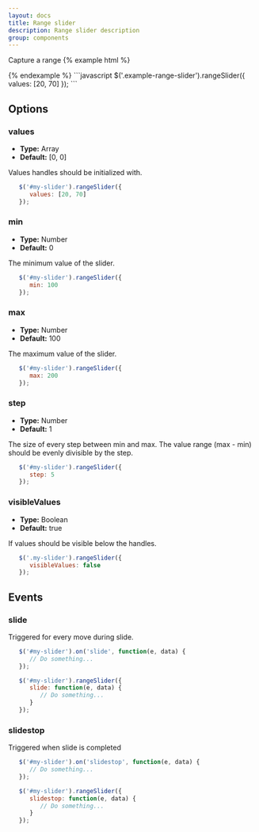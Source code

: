 ```yaml
---
layout: docs
title: Range slider
description: Range slider description
group: components
---
```


Capture a range
{% example html %}
   <div class="{{ site.css_prefix }}-range-slider example-range-slider">
      <div class="{{ site.css_prefix }}-range-slider__range"></div>
      <div class="{{ site.css_prefix }}-range-slider__handle" tabindex="0"></div>
      <div class="{{ site.css_prefix }}-range-slider__handle" tabindex="0"></div>
      <span class="{{ site.css_prefix }}-range-slider__handle-value {{ site.css_prefix }}-text {{ site.css_prefix }}-text-size--small"></span>
      <span class="{{ site.css_prefix }}-range-slider__handle-value {{ site.css_prefix }}-text {{ site.css_prefix }}-text-size--small"></span>
   </div>   
{% endexample %}
```javascript
   $('.example-range-slider').rangeSlider({
      values: [20, 70]
   });
```

## Options ##

### values ###
* __Type:__ Array
* __Default:__ [0, 0]

Values handles should be initialized with.

```javascript
   $('#my-slider').rangeSlider({
      values: [20, 70]
   });
```

### min ###
* __Type:__ Number
* __Default:__ 0

The minimum value of the slider.

```javascript
   $('#my-slider').rangeSlider({
      min: 100
   });
```

### max ###
* __Type:__ Number
* __Default:__ 100

The maximum value of the slider.

```javascript
   $('#my-slider').rangeSlider({
      max: 200
   });
```

### step ###
* __Type:__ Number
* __Default:__ 1

The size of every step between min and max. The value range (max - min) should be evenly divisible by the step. 

```javascript
   $('#my-slider').rangeSlider({
      step: 5
   });
```

### visibleValues ###
* __Type:__ Boolean
* __Default:__ true

If values should be visible below the handles.

```javascript
   $('.my-slider').rangeSlider({
      visibleValues: false
   });
```

## Events ##
### slide ###
Triggered for every move during slide.
```javascript
   $('#my-slider').on('slide', function(e, data) { 
      // Do something... 
   });

   $('#my-slider').rangeSlider({
      slide: function(e, data) {
         // Do something...
      }
   });
```
### slidestop ###
Triggered when slide is completed
```javascript
   $('#my-slider').on('slidestop', function(e, data) { 
      // Do something... 
   });

   $('#my-slider').rangeSlider({
      slidestop: function(e, data) {
         // Do something...
      }
   });
```
